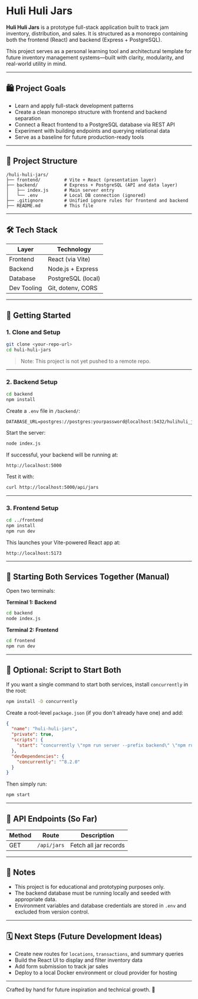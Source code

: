 # Huli Huli Jars

**Huli Huli Jars** is a prototype full-stack application built to track jam inventory, distribution, and sales. It is structured as a monorepo containing both the frontend (React) and backend (Express + PostgreSQL).

This project serves as a personal learning tool and architectural template for future inventory management systems—built with clarity, modularity, and real-world utility in mind.

---

## 🛍️ Project Goals

* Learn and apply full-stack development patterns
* Create a clean monorepo structure with frontend and backend separation
* Connect a React frontend to a PostgreSQL database via REST API
* Experiment with building endpoints and querying relational data
* Serve as a baseline for future production-ready tools

---

## 📁 Project Structure

```
/huli-huli-jars/
├── frontend/         # Vite + React (presentation layer)
├── backend/          # Express + PostgreSQL (API and data layer)
│   ├── index.js      # Main server entry
│   └── .env          # Local DB connection (ignored)
├── .gitignore        # Unified ignore rules for frontend and backend
├── README.md         # This file
```

---

## 🛠️ Tech Stack

| Layer       | Technology         |
| ----------- | ------------------ |
| Frontend    | React (via Vite)   |
| Backend     | Node.js + Express  |
| Database    | PostgreSQL (local) |
| Dev Tooling | Git, dotenv, CORS  |

---

## 🚀 Getting Started

### 1. Clone and Setup

```bash
git clone <your-repo-url>
cd huli-huli-jars
```

> Note: This project is not yet pushed to a remote repo.

---

### 2. Backend Setup

```bash
cd backend
npm install
```

Create a `.env` file in `/backend/`:

```
DATABASE_URL=postgres://postgres:yourpassword@localhost:5432/hulihuli_jars
```

Start the server:

```bash
node index.js
```

If successful, your backend will be running at:

```
http://localhost:5000
```

Test it with:

```bash
curl http://localhost:5000/api/jars
```

---

### 3. Frontend Setup

```bash
cd ../frontend
npm install
npm run dev
```

This launches your Vite-powered React app at:

```
http://localhost:5173
```

---

## 🔁 Starting Both Services Together (Manual)

Open two terminals:

**Terminal 1: Backend**

```bash
cd backend
node index.js
```

**Terminal 2: Frontend**

```bash
cd frontend
npm run dev
```

---

## 🔧 Optional: Script to Start Both

If you want a single command to start both services, install `concurrently` in the root:

```bash
npm install -D concurrently
```

Create a root-level `package.json` (if you don't already have one) and add:

```json
{
  "name": "huli-huli-jars",
  "private": true,
  "scripts": {
    "start": "concurrently \"npm run server --prefix backend\" \"npm run dev --prefix frontend\""
  },
  "devDependencies": {
    "concurrently": "^8.2.0"
  }
}
```

Then simply run:

```bash
npm start
```

---

## 🧪 API Endpoints (So Far)

| Method | Route       | Description           |
| ------ | ----------- | --------------------- |
| GET    | `/api/jars` | Fetch all jar records |

---

## 📌 Notes

* This project is for educational and prototyping purposes only.
* The backend database must be running locally and seeded with appropriate data.
* Environment variables and database credentials are stored in `.env` and excluded from version control.

---

## 🗓️ Next Steps (Future Development Ideas)

* Create new routes for `locations`, `transactions`, and summary queries
* Build the React UI to display and filter inventory data
* Add form submission to track jar sales
* Deploy to a local Docker environment or cloud provider for hosting

---

Crafted by hand for future inspiration and technical growth. 🍟
